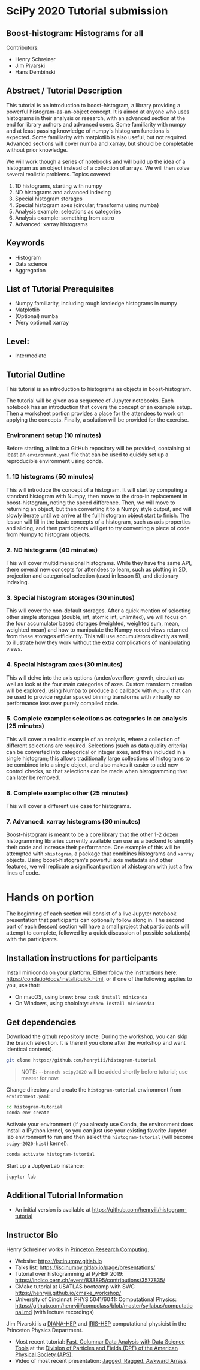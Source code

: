 # SciPy 2020 Tutorial submission
## Boost-histogram: Histograms for all

Contributors:

* Henry Schreiner
* Jim Pivarski
* Hans Dembinski

## Abstract / Tutorial Description

This tutorial is an introduction to boost-histogram, a library providing a
powerful histogram-as-an-object concept. It is aimed at anyone who uses
histograms in their analysis or research, with an advanced section at the end
for library authors and advanced users.  Some familiarity with numpy and at
least passing knowledge of numpy's histogram functions is expected. Some
familiarity with matplotlib is also useful, but not required. Advanced sections
will cover numba and xarray, but should be completable without prior knowledge.

We will work though a series of notebooks and will build up the idea of a
histogram as an object instead of a collection of arrays. We will then solve
several realistic problems. Topics covered:

1. 1D histograms, starting with numpy
2. ND histograms and advanced indexing
3. Special histogram storages
4. Special histogram axes (circular, transforms using numba)
5. Analysis example: selections as categories
6. Analysis example: something from astro
7. Advanced: xarray histograms

## Keywords
* Histogram
* Data science
* Aggregation



## List of Tutorial Prerequisites

* Numpy familiarity, including rough knoledge histograms in numpy
* Matplotlib
* (Optional) numba
* (Very optional) xarray

## Level:

* Intermediate

## Tutorial Outline

This tutorial is an introduction to histograms as objects in boost-histogram.

The tutorial will be given as a sequence of Jupyter notebooks. Each notebook
has an introduction that covers the concept or an example setup. Then a
worksheet portion provides a place for the attendees to work on applying the
concepts. Finally, a solution will be provided for the exercise.

### Environment setup (10 minutes)

Before starting, a link to a GitHub repository will be provided, containing at
least an `environment.yaml` file that can be used to quickly set up a
reproducible environment using conda.

### 1. 1D histograms (50 minutes)

This will introduce the concept of a histogram. It will start by computing a
standard histogram with Numpy, then move to the drop-in replacement in
boost-histogram, noting the speed difference. Then, we will move to returning
an object, but then converting it to a Numpy style output, and will slowly
iterate until we arrive at the full histogram object start to finish. The
lesson will fill in the basic concepts of a histogram, such as axis properties
and slicing, and then participants will get to try converting a piece of code
from Numpy to histogram objects.

### 2. ND histograms (40 minutes)

This will cover multidimensional histograms. While they have the same API,
there several new concepts for attendees to learn, such as plotting in 2D,
projection and categorical selection (used in lesson 5), and dictionary
indexing. 

### 3. Special histogram storages (30 minutes)

This will cover the non-default storages. After a quick mention of selecting
other simple storages (double, int, atomic int, unlimited), we will focus on
the four accumulator based storages (weighted, weighted sum, mean, weighted
mean) and how to manipulate the Numpy record views returned from these storages
efficiently. This will use accumulators directly as well, to illustrate how
they work without the extra complications of manipulating views.

### 4. Special histogram axes (30 minutes)

This will delve into the axis options (under/overflow, growth, circular)
as well as look at the four main categories of axes. Custom transform creation
will be explored, using Numba to produce a c callback with `@cfunc` that can be
used to provide regular spaced binning transforms with virtually no performance
loss over purely compiled code.

### 5. Complete example: selections as categories in an analysis (25 minutes)

This will cover a realistic example of an analysis, where a collection of
different selections are required. Selections (such as data quality criteria)
can be converted into categorical or integer axes, and then included in a
single histogram; this allows traditionally large collections of histograms to
be combined into a single object, and also makes it easier to add new control
checks, so that selections can be made when histogramming that can later be
removed.

### 6. Complete example: other (25 minutes)

This will cover a different use case for histograms.

### 7. Advanced: xarray histograms (30 minutes)

Boost-histogram is meant to be a core library that the other 1-2 dozen
histogramming libraries currently available can use as a backend to simplify
their code and increase their performance.  One example of this will be
attempted with `xhistogram`, a package that combines histograms and `xarray`
objects. Using boost-histogram's powerful axis metadata and other features, we
will replicate a significant portion of xhistogram with just a few lines of
code.

# Hands on portion

The beginning of each section will consist of a live Jupyter notebook presentation that participants can optionally follow along in. The second part of each (lesson) section will have a small project that participants will attempt to complete, followed by a quick discussion of possible solution(s) with the participants.

## Installation instructions for participants

Install miniconda on your platform. Either follow the instructions here:
<https://conda.io/docs/install/quick.html>, or if one of the following applies
to you, use that:

* On macOS, using brew: `brew cask install miniconda`
* On Windows, using chololaty: `choco install miniconda3`

## Get dependencies

Download the github repository (note: During the workshop, you can skip the branch selection.
It is there if you clone after the workshop and want identical contents).

```bash
git clone https://github.com/henryiii/histogram-tutorial
```

> NOTE: `--branch scipy2020` will be added shortly before tutorial; use master for now.

Change directory and create the `histogram-tutorial` environment from `environment.yaml`:

```bash
cd histogram-tutorial
conda env create
```

Activate your environment (if you already use Conda, the environment does
install a IPython kernel, so you can just use your existing favorite Jupyter
lab environment to run and then select the `histogram-tutorial` (will become `scipy-2020-hist`) kernel).

```bash
conda activate histogram-tutorial
```

Start up a JuptyerLab instance:

```bash
jupyter lab
```

## Additional Tutorial Information

* An initial version is available at <https://github.com/henryiii/histogram-tutorial>

## Instructor Bio

Henry Schreiner works in [Princeton Research Computing](https://researchcomputing.princeton.edu).

* Website: <https://iscinumpy.gitlab.io>
* Talks list: <https://iscinumpy.gitlab.io/page/presentations/>
* Tutorial over histogramming at PyHEP 2019: <https://indico.cern.ch/event/833895/contributions/3577835/>
* CMake tutorial at USATLAS bootcamp with SWC <https://henryiii.github.io/cmake_workshop/> 
* University of Cincinnati PHYS 5041/6041: Computational Physics: <https://github.com/henryiii/compclass/blob/master/syllabus/computational.md> (with lecture recordings)

Jim Pivarski is a [DIANA-HEP](https://diana-hep.org/) and [IRIS-HEP](https://iris-hep.org/) computational physicist in the Princeton Physics Department.

* Most recent tutorial: [Fast, Columnar Data Analysis with Data Science Tools](https://indico.cern.ch/event/782953/sessions/302485/#20190729) at the [Division of Particles and Fields (DPF) of the American Physical Society (APS)](https://indico.cern.ch/event/782953/overview).
* Video of most recent presentation: [Jagged, Ragged, Awkward Arrays](https://youtu.be/2NxWpU7NArk).
